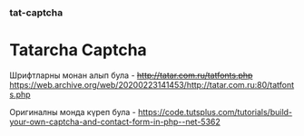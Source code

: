 ### tat-captcha
# Tatarcha Captcha

Шрифтларны монан алып була - ~~http://tatar.com.ru/tatfonts.php~~ https://web.archive.org/web/20200223141453/http://tatar.com.ru:80/tatfonts.php

Оригиналны монда күреп була - https://code.tutsplus.com/tutorials/build-your-own-captcha-and-contact-form-in-php--net-5362
